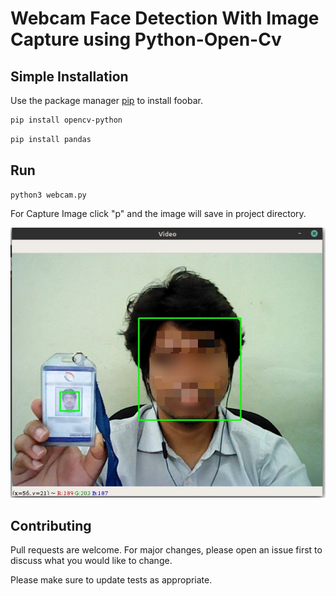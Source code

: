 # Webcam Face Detection With Image Capture using Python-Open-Cv


## Simple Installation

Use the package manager [pip](https://pip.pypa.io/en/stable/) to install foobar.

```bash
pip install opencv-python
```
```bash
pip install pandas
```

## Run

```bash
python3 webcam.py
```
For Capture Image click "p" and the image will save in project directory. 


![alt text](https://raw.githubusercontent.com/Antu7/webcam-face-detection-with-image-capture/master/example.jpg)


## Contributing
Pull requests are welcome. For major changes, please open an issue first to discuss what you would like to change.

Please make sure to update tests as appropriate.
